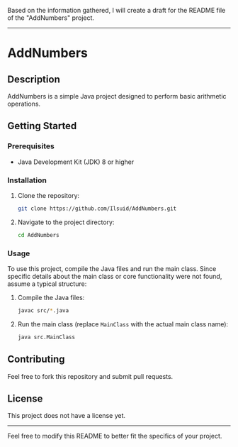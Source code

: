 Based on the information gathered, I will create a draft for the README file of the "AddNumbers" project. 

---

# AddNumbers

## Description
AddNumbers is a simple Java project designed to perform basic arithmetic operations. 

## Getting Started

### Prerequisites
- Java Development Kit (JDK) 8 or higher

### Installation
1. Clone the repository:
   ```sh
   git clone https://github.com/Ilsuid/AddNumbers.git
   ```
2. Navigate to the project directory:
   ```sh
   cd AddNumbers
   ```

### Usage
To use this project, compile the Java files and run the main class. Since specific details about the main class or core functionality were not found, assume a typical structure:
1. Compile the Java files:
   ```sh
   javac src/*.java
   ```
2. Run the main class (replace `MainClass` with the actual main class name):
   ```sh
   java src.MainClass
   ```

## Contributing
Feel free to fork this repository and submit pull requests.

## License
This project does not have a license yet.

---

Feel free to modify this README to better fit the specifics of your project.
